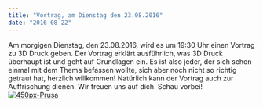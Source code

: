 ```yaml
---
title: "Vortrag, am Dienstag den 23.08.2016"
date: "2016-08-22"
---
```


Am morgigen Dienstag, den 23.08.2016, wird es um 19:30 Uhr einen Vortrag zu 3D Druck geben. Der Vortrag erklärt ausführlich, was 3D Druck überhaupt ist und geht auf Grundlagen ein. Es ist also jeder, der sich schon einmal mit dem Thema befassen wollte, sich aber noch nicht so richtig getraut hat, herzlich willkommen! Natürlich kann der Vortrag auch zur Auffrischung dienen. Wir freuen uns auf dich. Schau vorbei!   [![450px-Prusa](images/450px-Prusa-225x300.jpg)](https://hackzogtum-coburg.de/wp-content/uploads/2016/08/450px-Prusa.jpg)
